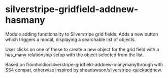 # silverstripe-gridfield-addnew-hasmany

Module adding functionality to Silverstripe grid fields. Adds a new button which triggers a modal, displaying a searchable list of objects. 

User clicks on one of these to create a new object for the grid field with a has_many relationship setup with the object selected from the list.

Based on fromholdio/silverstripe-gridfield-addnew-manymanythrough with SS4 compat, otherwise inspired by sheadawson/silverstripe-quickaddnew.
